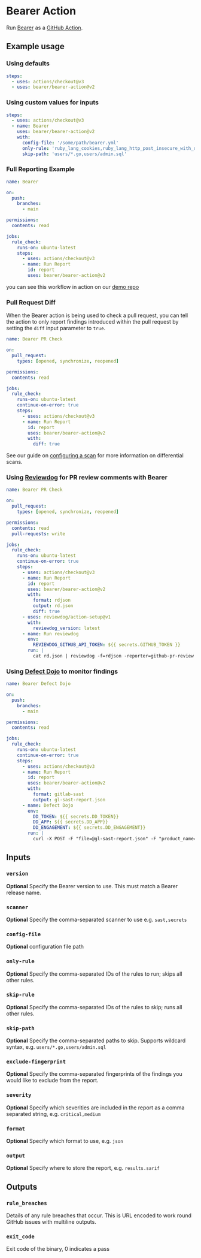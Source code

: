 # Bearer Action

Run [Bearer](https://docs.bearer.com/) as a [GitHub Action](https://github.com/features/actions).

## Example usage

### Using defaults

``` yaml
steps:
  - uses: actions/checkout@v3
  - uses: bearer/bearer-action@v2
```

### Using custom values for inputs

``` yaml
steps:
  - uses: actions/checkout@v3
  - name: Bearer
    uses: bearer/bearer-action@v2
    with:
      config-file: '/some/path/bearer.yml'
      only-rule: 'ruby_lang_cookies,ruby_lang_http_post_insecure_with_data'
      skip-path: 'users/*.go,users/admin.sql'
```

### Full Reporting Example

```yaml
name: Bearer

on:
  push:
    branches:
      - main

permissions:
  contents: read

jobs:
  rule_check:
    runs-on: ubuntu-latest
    steps:
      - uses: actions/checkout@v3
      - name: Run Report
        id: report
        uses: bearer/bearer-action@v2
```

you can see this workflow in action on our [demo repo](https://github.com/Bearer/bear-publishing/actions/workflows/bearer.yml)

### Pull Request Diff

When the Bearer action is being used to check a pull request, you can tell the
action to only report findings introduced within the pull request by setting
the `diff` input parameter to `true`.

```yaml
name: Bearer PR Check

on:
  pull_request:
    types: [opened, synchronize, reopened]

permissions:
  contents: read

jobs:
  rule_check:
    runs-on: ubuntu-latest
    continue-on-error: true
    steps:
      - uses: actions/checkout@v3
      - name: Run Report
        id: report
        uses: bearer/bearer-action@v2
        with:
          diff: true
```

See our guide on [configuring a scan](https://docs.bearer.com/guides/configure-scan#only-report-new-findings-on-a-branch)
for more information on differential scans.

### Using [Reviewdog](https://github.com/Reviewdog/Reviewdog) for PR review comments with Bearer

```yaml
name: Bearer PR Check

on:
  pull_request:
    types: [opened, synchronize, reopened]

permissions:
  contents: read
  pull-requests: write

jobs:
  rule_check:
    runs-on: ubuntu-latest
    continue-on-error: true
    steps:
      - uses: actions/checkout@v3
      - name: Run Report
        id: report
        uses: bearer/bearer-action@v2
        with:
          format: rdjson
          output: rd.json
          diff: true
      - uses: reviewdog/action-setup@v1
        with:
          reviewdog_version: latest
      - name: Run reviewdog
        env:
          REVIEWDOG_GITHUB_API_TOKEN: ${{ secrets.GITHUB_TOKEN }}
        run: |
          cat rd.json | reviewdog -f=rdjson -reporter=github-pr-review
```

### Using [Defect Dojo](https://github.com/DefectDojo/django-DefectDojo) to monitor findings

```yaml
name: Bearer Defect Dojo

on:
  push:
    branches:
      - main

permissions:
  contents: read

jobs:
  rule_check:
    runs-on: ubuntu-latest
    continue-on-error: true
    steps:
      - uses: actions/checkout@v3
      - name: Run Report
        id: report
        uses: bearer/bearer-action@v2
        with:
          format: gitlab-sast
          output: gl-sast-report.json
      - name: Defect Dojo
        env:
          DD_TOKEN: ${{ secrets.DD_TOKEN}}
          DD_APP: ${{ secrets.DD_APP}}
          DD_ENGAGEMENT: ${{ secrets.DD_ENGAGEMENT}}
        run: |
          curl -X POST -F "file=@gl-sast-report.json" -F "product_name=$DD_APP" -F "engagement_name=$DD_ENGAGEMENT" -F "scan_type=GitLab SAST Report" -H "Authorization: Token $DD_TOKEN" http://example.com/api/v2/import-scan/
```

## Inputs

### `version`

**Optional** Specify the Bearer version to use. This must match a Bearer release name.

### `scanner`

**Optional** Specify the comma-separated scanner to use e.g. `sast,secrets`

### `config-file`

**Optional** configuration file path

### `only-rule`

**Optional** Specify the comma-separated IDs of the rules to run; skips all other rules.

### `skip-rule`

**Optional** Specify the comma-separated IDs of the rules to skip; runs all other rules.

### `skip-path`

**Optional** Specify the comma-separated paths to skip. Supports wildcard syntax, e.g. `users/*.go,users/admin.sql`

### `exclude-fingerprint`

**Optional** Specify the comma-separated fingerprints of the findings you would like to exclude from the report.

### `severity`

**Optional** Specify which severities are included in the report as a comma separated string, e.g. `critical,medium`

### `format`

**Optional** Specify which format to use, e.g. `json`

### `output`

**Optional** Specify where to store the report, e.g. `results.sarif`

## Outputs

### `rule_breaches`

Details of any rule breaches that occur. This is URL encoded to work round GitHub issues with multiline outputs.

### `exit_code`

Exit code of the binary, 0 indicates a pass
